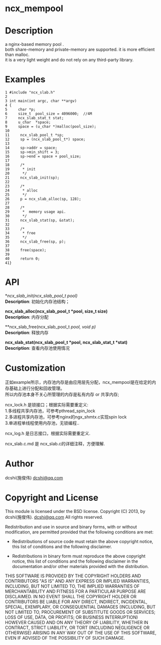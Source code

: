 ncx_mempool
======================

Description
===========

a nginx-based memory pool . <br/>
both share-memory and private-memory are supported. it is more efficient than malloc.<br/>
it is a very light weight and do not rely on any third-party library.

Examples
========

    1 #include "ncx_slab.h" 
    2 
    3 int main(int argc, char **argv)
    4 {
    5     char *p;                                                                                                               
    6     size_t  pool_size = 4096000;  //4M                                                                                     
    7     ncx_slab_stat_t stat;                                                                                                  
    8     u_char  *space;                                                                                                        
    9     space = (u_char *)malloc(pool_size);                                                                                   
    10                                                                                                                            
    11     ncx_slab_pool_t *sp;                                                                                                   
    12     sp = (ncx_slab_pool_t*) space;                                                                                         
    13                                                                                                                            
    14     sp->addr = space;                                                                                                      
    15     sp->min_shift = 3;                                                                                                     
    16     sp->end = space + pool_size;                                                                                           
    17                                                                                                                            
    18     /*                                                                                                                     
    19      * init                                                                                                                
    20      */                                                                                                                    
    21     ncx_slab_init(sp);                                                                                                     
    22                                                                                                                            
    23     /*                                                                                                                     
    24      * alloc                                                                                                               
    25      */                                                                                                                    
    26     p = ncx_slab_alloc(sp, 128);                                                                                           
    27                                                                                                                            
    28     /*                                                                                                                     
    29      *  memory usage api. 
    30      */                                                                                                                    
    31     ncx_slab_stat(sp, &stat);                                                                                              
    32                                                                                                                            
    33     /*                                                                                                                     
    34      * free                                                                                                                
    35      */                                                                                                                    
    36     ncx_slab_free(sp, p);                                                                                                  
    37                                                                                                                            
    38     free(space);                                                                                                           
    39                                                                                                                            
    40     return 0;
    41} 
   
API
===
**ncx_slab_init(ncx_slab_pool_t *pool)** <br/>
**Description**: 初始化内存池结构；

**ncx_slab_alloc(ncx_slab_pool_t *pool, size_t size)**<br/>
**Description**: 内存分配

**ncx_slab_free(ncx_slab_pool_t *pool, void *p)** <br/>
**Description**: 释放内存

**ncx_slab_stat(ncx_slab_pool_t *pool, ncx_slab_stat_t *stat)**<br/>
**Description**: 查看内存池使用情况

Customization
=============
正如example所示，内存池内存是由应用层先分配，ncx_mempool是在给定的内存基础上进行分配和回收管理。 <br/>
所以内存池本身不关心所管理的内存是私有内存 or 共享内存; 

ncx_lock.h 是锁接口；根据实际需要重定义: <br/>
1.多线程共享内存池，可参考pthread_spin_lock <br/>
2.多进程共享内存池，可参考nginx的ngx_shmtx.c实现spin lock <br/>
3.单进程单线程使用内存池，无锁编程..

ncx_log.h 是日志接口，根据实际需要重定义.

ncx_slab.c.md 是 ncx_slab.c的详细注释，方便理解.

Author
======
dcshi(施俊伟) <dcshi@qq.com>

Copyright and License
=====================
This module is licensed under the BSD license.
Copyright (C) 2013, by dcshi(施俊伟). <dcshi@qq.com>
All rights reserved.

Redistribution and use in source and binary forms, with or without modification, are permitted provided that the following conditions are met:

  * Redistributions of source code must retain the above copyright notice, this list of conditions and the following disclaimer.

  * Redistributions in binary form must reproduce the above copyright notice, this list of conditions and 
      the following disclaimer in the documentation and/or other materials provided with the distribution.

THIS SOFTWARE IS PROVIDED BY THE COPYRIGHT HOLDERS AND CONTRIBUTORS "AS IS" AND ANY EXPRESS OR IMPLIED WARRANTIES, 
INCLUDING, BUT NOT LIMITED TO, THE IMPLIED WARRANTIES OF MERCHANTABILITY AND FITNESS FOR A PARTICULAR PURPOSE ARE DISCLAIMED. 
IN NO EVENT SHALL THE COPYRIGHT HOLDER OR CONTRIBUTORS BE LIABLE FOR ANY DIRECT, INDIRECT, INCIDENTAL, SPECIAL, EXEMPLARY, 
OR CONSEQUENTIAL DAMAGES (INCLUDING, BUT NOT LIMITED TO, PROCUREMENT OF SUBSTITUTE GOODS OR SERVICES; LOSS OF USE, DATA, OR PROFITS; 
OR BUSINESS INTERRUPTION) HOWEVER CAUSED AND ON ANY THEORY OF LIABILITY, WHETHER IN CONTRACT, STRICT LIABILITY, 
OR TORT (INCLUDING NEGLIGENCE OR OTHERWISE) ARISING IN ANY WAY OUT OF THE USE OF THIS SOFTWARE, EVEN IF ADVISED OF THE POSSIBILITY OF SUCH DAMAGE.
